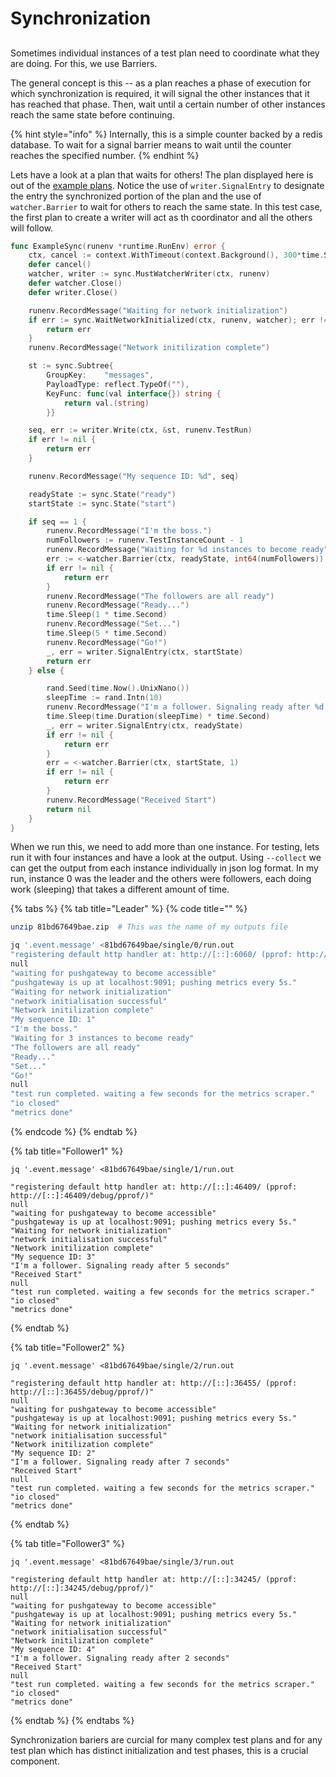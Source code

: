 # Synchronization

## 

Sometimes individual instances of a test plan need to coordinate what they are doing. For this, we use Barriers.

The general concept is this -- as a plan reaches a phase of execution for which synchronization is required, it will signal the other instances that it has reached that phase. Then, wait until a certain number of other instances reach the same state before continuing.

{% hint style="info" %}
Internally, this is a simple counter backed by a redis database. To wait for a signal barrier means to wait until the counter reaches the specified number.
{% endhint %}

Lets have a look at a plan that waits for others! The plan displayed here is out of the [example plans](https://github.com/ipfs/testground/tree/master/plans/example). Notice the use of `writer.SignalEntry` to designate the entry the synchronized portion of the plan and the use of `watcher.Barrier` to wait for others to reach the same state. In this test case, the first plan to create a writer will act as th coordinator and all the others will follow.

```go
func ExampleSync(runenv *runtime.RunEnv) error {
	ctx, cancel := context.WithTimeout(context.Background(), 300*time.Second)
	defer cancel()
	watcher, writer := sync.MustWatcherWriter(ctx, runenv)
	defer watcher.Close()
	defer writer.Close()

	runenv.RecordMessage("Waiting for network initialization")
	if err := sync.WaitNetworkInitialized(ctx, runenv, watcher); err != nil {
		return err
	}
	runenv.RecordMessage("Network initilization complete")

	st := sync.Subtree{
		GroupKey:    "messages",
		PayloadType: reflect.TypeOf(""),
		KeyFunc: func(val interface{}) string {
			return val.(string)
		}}

	seq, err := writer.Write(ctx, &st, runenv.TestRun)
	if err != nil {
		return err
	}

	runenv.RecordMessage("My sequence ID: %d", seq)

	readyState := sync.State("ready")
	startState := sync.State("start")

	if seq == 1 {
		runenv.RecordMessage("I'm the boss.")
		numFollowers := runenv.TestInstanceCount - 1
		runenv.RecordMessage("Waiting for %d instances to become ready", numFollowers)
		err := <-watcher.Barrier(ctx, readyState, int64(numFollowers))
		if err != nil {
			return err
		}
		runenv.RecordMessage("The followers are all ready")
		runenv.RecordMessage("Ready...")
		time.Sleep(1 * time.Second)
		runenv.RecordMessage("Set...")
		time.Sleep(5 * time.Second)
		runenv.RecordMessage("Go!")
		_, err = writer.SignalEntry(ctx, startState)
		return err
	} else {

		rand.Seed(time.Now().UnixNano())
		sleepTime := rand.Intn(10)
		runenv.RecordMessage("I'm a follower. Signaling ready after %d seconds", sleepTime)
		time.Sleep(time.Duration(sleepTime) * time.Second)
		_, err = writer.SignalEntry(ctx, readyState)
		if err != nil {
			return err
		}
		err = <-watcher.Barrier(ctx, startState, 1)
		if err != nil {
			return err
		}
		runenv.RecordMessage("Received Start")
		return nil
	}
}

```

When we run this, we need to add more than one instance. For testing, lets run it with four instances and have a look at the output. Using `--collect` we can get the output from each instance individually in json log format. In my run, instance 0 was the leader and the others were followers, each doing work \(sleeping\) that takes a different amount of time. 

{% tabs %}
{% tab title="Leader" %}
{% code title="" %}
```bash
unzip 81bd67649bae.zip  # This was the name of my outputs file

jq '.event.message' <81bd67649bae/single/0/run.out
"registering default http handler at: http://[::]:6060/ (pprof: http://[::]:6060/debug/pprof/)"
null
"waiting for pushgateway to become accessible"
"pushgateway is up at localhost:9091; pushing metrics every 5s."
"Waiting for network initialization"
"network initialisation successful"
"Network initilization complete"
"My sequence ID: 1"
"I'm the boss."
"Waiting for 3 instances to become ready"
"The followers are all ready"
"Ready..."
"Set..."
"Go!"
null
"test run completed. waiting a few seconds for the metrics scraper."
"io closed"
"metrics done"

```
{% endcode %}
{% endtab %}

{% tab title="Follower1" %}
```
jq '.event.message' <81bd67649bae/single/1/run.out

"registering default http handler at: http://[::]:46409/ (pprof: http://[::]:46409/debug/pprof/)"
null
"waiting for pushgateway to become accessible"
"pushgateway is up at localhost:9091; pushing metrics every 5s."
"Waiting for network initialization"
"network initialisation successful"
"Network initilization complete"
"My sequence ID: 3"
"I'm a follower. Signaling ready after 5 seconds"
"Received Start"
null
"test run completed. waiting a few seconds for the metrics scraper."
"io closed"
"metrics done"

```
{% endtab %}

{% tab title="Follower2" %}
```
jq '.event.message' <81bd67649bae/single/2/run.out

"registering default http handler at: http://[::]:36455/ (pprof: http://[::]:36455/debug/pprof/)"
null
"waiting for pushgateway to become accessible"
"pushgateway is up at localhost:9091; pushing metrics every 5s."
"Waiting for network initialization"
"network initialisation successful"
"Network initilization complete"
"My sequence ID: 2"
"I'm a follower. Signaling ready after 7 seconds"
"Received Start"
null
"test run completed. waiting a few seconds for the metrics scraper."
"io closed"
"metrics done"

```
{% endtab %}

{% tab title="Follower3" %}
```
jq '.event.message' <81bd67649bae/single/3/run.out

"registering default http handler at: http://[::]:34245/ (pprof: http://[::]:34245/debug/pprof/)"
null
"waiting for pushgateway to become accessible"
"pushgateway is up at localhost:9091; pushing metrics every 5s."
"Waiting for network initialization"
"network initialisation successful"
"Network initilization complete"
"My sequence ID: 4"
"I'm a follower. Signaling ready after 2 seconds"
"Received Start"
null
"test run completed. waiting a few seconds for the metrics scraper."
"io closed"
"metrics done"

```
{% endtab %}
{% endtabs %}

Synchronization bariers are curcial for many complex test plans and for any test plan which has distinct initialization and test phases, this is a crucial component. 

